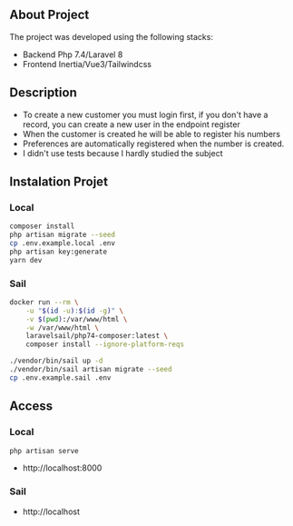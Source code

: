## About Project

The project was developed using the following stacks:

- Backend Php 7.4/Laravel 8
- Frontend Inertia/Vue3/Tailwindcss

## Description

- To create a new customer you must login first, if you don't have a record, you can create a new user in the endpoint register
- When the customer is created he will be able to register his numbers
- Preferences are automatically registered when the number is created.
- I didn't use tests because I hardly studied the subject

## Instalation Projet

### Local

```bash
composer install
php artisan migrate --seed
cp .env.example.local .env
php artisan key:generate
yarn dev
```

### Sail

```bash
docker run --rm \
    -u "$(id -u):$(id -g)" \
    -v $(pwd):/var/www/html \
    -w /var/www/html \
    laravelsail/php74-composer:latest \
    composer install --ignore-platform-reqs

./vendor/bin/sail up -d
./vendor/bin/sail artisan migrate --seed
cp .env.example.sail .env
```

## Access

### Local

```bash
php artisan serve
```

- http://localhost:8000

### Sail

- http://localhost
